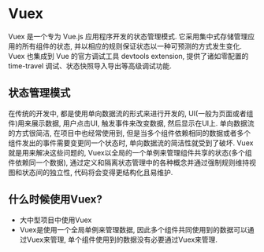 # Vuex

Vuex 是一个专为 Vue.js 应用程序开发的状态管理模式. 它采用集中式存储管理应用的所有组件的状态, 并以相应的规则保证状态以一种可预测的方式发生变化. Vuex 也集成到 Vue 的官方调试工具 devtools extension, 提供了诸如零配置的 time-travel 调试、状态快照导入导出等高级调试功能. 

## 状态管理模式

在传统的开发中, 都是使用单向数据流的形式来进行开发的, UI(一般为页面或者组件)用来展示数据, 用户点击UI, 触发事件来改变数据, 然后显示在UI上. 单向数据流的方式很简洁, 在项目中也经常使用到, 但是当多个组件依赖相同的数据或者多个组件发出的事件需要变更同一个状态时, 单向数据流的简洁性就受到了破坏. Vuex就是用来解决这些问题的, Vuex以全局的一个单例来管理组件共享的状态(多个组件依赖同一个数据), 通过定义和隔离状态管理中的各种概念并通过强制规则维持视图和状态间的独立性, 代码将会变得更结构化且易维护. 

## 什么时候使用Vuex?

* 大中型项目中使用Vuex
* Vuex是使用一个全局单例来管理数据, 因此多个组件共同使用到的数据可以通过Vuex来管理, 单个组件使用到的数据没有必要通过Vuex来管理. 
